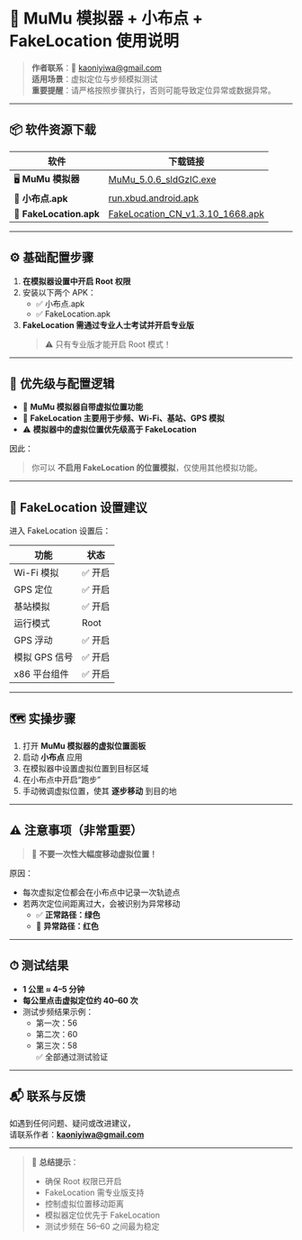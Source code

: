 # 🧭 MuMu 模拟器 + 小布点 + FakeLocation 使用说明

> **作者联系**：📧 [kaoniyiwa@gmail.com](mailto:kaoniyiwa@gmail.com)  
> **适用场景**：虚拟定位与步频模拟测试  
> **重要提醒**：请严格按照步骤执行，否则可能导致定位异常或数据异常。

---

## 📦 软件资源下载

| 软件 | 下载链接 |
|------|-----------|
| 🖥 **MuMu 模拟器** | [MuMu_5.0.6_sldGzIC.exe](https://pan.kaoniyiwa.cn/d/Aliyun/run/MuMu_5.0.6_sldGzIC.exe?sign=0boIGnoU_LSCmrIMZA1Y27JBByeLKVXLDXnlmXm4XXg=:0) |
| 📱 **小布点.apk** | [run.xbud.android.apk](https://pan.kaoniyiwa.cn/d/Aliyun/run/run.xbud.android.apk?sign=_f6X44wcQpDEDaG2d2smoBClYzdBVTIqp7iwMGiCmsg=:0) |
| 📍 **FakeLocation.apk** | [FakeLocation_CN_v1.3.10_1668.apk](https://pan.kaoniyiwa.cn/d/Aliyun/run/FakeLocation_CN_v1.3.10_1668.apk?sign=m2AJnVxaQhU5Xa1b_Q0tvIA-6GrcW71uNfq4jxEbE7k=:0) |

---

## ⚙️ 基础配置步骤

1. **在模拟器设置中开启 Root 权限**
2. 安装以下两个 APK：
   - ✅ 小布点.apk  
   - ✅ FakeLocation.apk
3. **FakeLocation 需通过专业人士考试并开启专业版**  
   > ⚠️ 只有专业版才能开启 Root 模式！

---

## 🚦 优先级与配置逻辑

- 🧩 **MuMu 模拟器自带虚拟位置功能**
- 📍 **FakeLocation 主要用于步频、Wi-Fi、基站、GPS 模拟**
- ⚠️ **模拟器中的虚拟位置优先级高于 FakeLocation**

因此：
> 你可以 **不启用 FakeLocation 的位置模拟**，仅使用其他模拟功能。

---

## 🔧 FakeLocation 设置建议

进入 FakeLocation 设置后：

| 功能 | 状态 |
|------|------|
| Wi-Fi 模拟 | ✅ 开启 |
| GPS 定位 | ✅ 开启 |
| 基站模拟 | ✅ 开启 |
| 运行模式 | Root |
| GPS 浮动 | ✅ 开启 |
| 模拟 GPS 信号 | ✅ 开启 |
| x86 平台组件 | ✅ 开启 |

---

## 🗺 实操步骤

1. 打开 **MuMu 模拟器的虚拟位置面板**
2. 启动 **小布点** 应用
3. 在模拟器中设置虚拟位置到目标区域
4. 在小布点中开启“跑步”
5. 手动微调虚拟位置，使其 **逐步移动** 到目的地

---

## ⚠️ 注意事项（非常重要）

> 🚫 **不要一次性大幅度移动虚拟位置！**

原因：
- 每次虚拟定位都会在小布点中记录一次轨迹点  
- 若两次定位间距离过大，会被识别为异常移动  
  - ✅ **正常路径：绿色**  
  - 🚫 **异常路径：红色**

---

## ⏱ 测试结果

- **1 公里 ≈ 4–5 分钟**
- **每公里点击虚拟定位约 40–60 次**
- 测试步频结果示例：
  - 第一次：56
  - 第二次：60
  - 第三次：58  
  ✅ 全部通过测试验证

---

## 📬 联系与反馈

如遇到任何问题、疑问或改进建议，  
请联系作者：**[kaoniyiwa@gmail.com](mailto:kaoniyiwa@gmail.com)**

---

> 🧠 **总结提示**：
> - 确保 Root 权限已开启  
> - FakeLocation 需专业版支持  
> - 控制虚拟位置移动距离  
> - 模拟器定位优先于 FakeLocation  
> - 测试步频在 56–60 之间最为稳定
